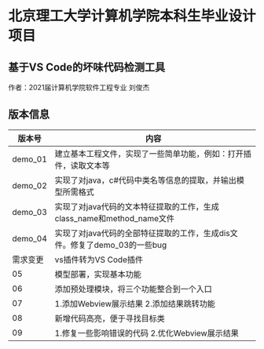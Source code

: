 # 北京理工大学计算机学院本科生毕业设计项目 #
## 基于VS Code的坏味代码检测工具 ##
作者：2021届计算机学院软件工程专业 刘俊杰    
## 版本信息 ##
| 版本号 | 内容 |
| ---- | ---- |
| demo_01 | 建立基本工程文件，实现了一些简单功能，例如：打开插件，读取文本等 |
| demo_02 | 实现了对java，c#代码中类名等信息的提取，并输出模型所需格式 |
| demo_03 | 实现了对java代码的文本特征提取的工作，生成class_name和method_name文件 |
| demo_04 | 实现了对java代码的全部特征提取的工作，生成dis文件。修复了demo_03的一些bug |
| 需求变更 | vs插件转为VS Code插件 |
| 05 | 模型部署，实现基本功能 |
| 06 | 添加预处理模块，将三个功能整合到一个入口 |
| 07 | 1.添加Webview展示结果 2.添加结果跳转功能 |
| 08 | 新增代码高亮，便于寻找目标类 |
| 09 | 1.修复一些影响错误的代码 2.优化Webview展示结果 |
